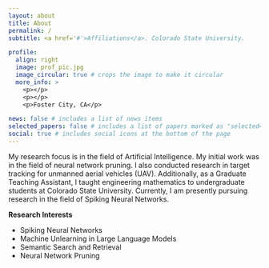 ```yaml
---
layout: about
title: About
permalink: /
subtitle: <a href='#'>Affiliations</a>. Colorado State University.

profile:
  align: right
  image: prof_pic.jpg
  image_circular: true # crops the image to make it circular
  more_info: >
    <p></p>
    <p></p>
    <p>Foster City, CA</p>

news: false # includes a list of news items
selected_papers: false # includes a list of papers marked as "selected={true}"
social: true # includes social icons at the bottom of the page
---
```


My research focus is in the field of Artificial Intelligence. My initial work was in the field of neural network pruning. I also conducted research in target tracking for unmanned aerial vehicles (UAV). Additionally, as a Graduate Teaching Assistant, I taught engineering mathematics to undergraduate students at Colorado State University. Currently, I am presently pursuing research in the field of Spiking Neural Networks.

**Research Interests**

- Spiking Neural Networks
- Machine Unlearning in Large Language Models
- Semantic Search and Retrieval
- Neural Network Pruning
